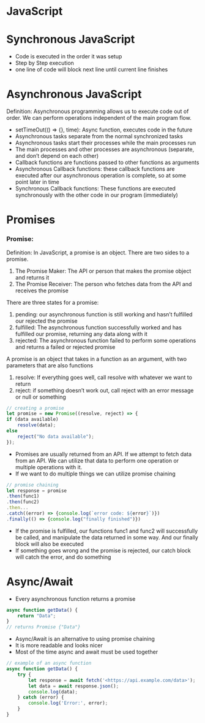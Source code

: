 # JavaScript

# Synchronous JavaScript

- Code is executed in the order it was setup
- Step by Step execution
- one line of code will block next line until current line finishes

# Asynchronous JavaScript

Definition: Asynchronous programming allows us to execute code out of order. We can perform operations independent of the main program flow. 

- setTimeOut(() ⇒ {}, time): Async function, executes code in the future
- Asynchronous tasks separate from the normal synchronized tasks
- Asynchronous tasks start their processes while the main processes run
- The main processes and other processes are asynchronous (separate, and don’t depend on each other)
- Callback functions are functions passed to other functions as arguments
- Asynchronous Callback functions: these callback functions are executed after our asynchronous operation is complete, so at some point later in time
- Synchronous Callback functions: These functions are executed synchronously with the other code in our program (immediately)

# Promises

### Promise:

Definition: In JavaScript,  a promise is an object. There are two sides to a promise.

1. The Promise Maker: The API or person that makes the promise object and returns it
2. The Promise Receiver: The person who fetches data from the API and receives the promise

There are three states for a promise:

1. pending: our asynchronous function is still working and hasn’t fulfilled our rejected the promise
2. fulfilled: The asynchronous function successfully worked and has fulfilled our promise, returning any data along with it
3. rejected: The asynchronous function failed to perform some operations and returns a failed or rejected promise

A promise is an object that takes in a function as an argument, with two parameters that are also functions

1. resolve: If everything goes well, call resolve with whatever we want to return
2. reject: if something doesn’t work out, call reject with an error message or null or something

```jsx
// creating a promise
let promise = new Promise((resolve, reject) => {
if (data available)
	resolve(data);
else
	reject("No data available");
});
```

- Promises are usually returned from an API. If we attempt to fetch data from an API. We can utilize that data to perform one operation or multiple operations with it.
- If we want to do multiple things we can utilize promise chaining

```jsx
// promise chaining
let response = promise
.then(func1)
.then(func2)
.then...
.catch((error) => {console.log(`error code: ${error}`)})
.finally(() => {console.log("finally finished")})
```

- If the promise is fulfilled, our functions func1 and func2 will successfully be called, and manipulate the data returned in some way. And our finally block will also be executed
- If something goes wrong and the promise is rejected, our catch block will catch the error, and do something

# Async/Await

- Every asynchronous function returns a promise

```jsx
async function getData() {
	return "Data";
}
// returns Promise {"Data"}

```

- Async/Await is an alternative to using promise chaining
- It is more readable and looks nicer
- Most of the time async and await must be used together

```jsx
// example of an async function
async function getData() {
    try {
        let response = await fetch('<https://api.example.com/data>');
        let data = await response.json();
        console.log(data);
    } catch (error) {
        console.log('Error:', error);
    }
}
